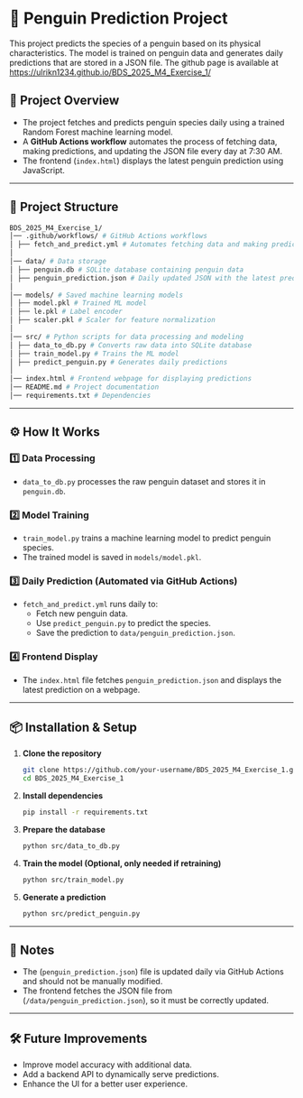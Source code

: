 # 🐧 Penguin Prediction Project  

This project predicts the species of a penguin based on its physical characteristics. The model is trained on penguin data and generates daily predictions that are stored in a JSON file. The github page is available at https://ulrikn1234.github.io/BDS_2025_M4_Exercise_1/

## 🚀 Project Overview  

- The project fetches and predicts penguin species daily using a trained Random Forest machine learning model.   
- A **GitHub Actions workflow** automates the process of fetching data, making predictions, and updating the JSON file every day at 7:30 AM.
- The frontend (`index.html`) displays the latest penguin prediction using JavaScript.  

---

## 📂 Project Structure  

```sh
BDS_2025_M4_Exercise_1/
│── .github/workflows/ # GitHub Actions workflows
│ ├── fetch_and_predict.yml # Automates fetching data and making predictions
│
│── data/ # Data storage
│ ├── penguin.db # SQLite database containing penguin data
│ ├── penguin_prediction.json # Daily updated JSON with the latest prediction
│
│── models/ # Saved machine learning models
│ ├── model.pkl # Trained ML model
│ ├── le.pkl # Label encoder
│ ├── scaler.pkl # Scaler for feature normalization
│
│── src/ # Python scripts for data processing and modeling
│ ├── data_to_db.py # Converts raw data into SQLite database
│ ├── train_model.py # Trains the ML model
│ ├── predict_penguin.py # Generates daily predictions
│
│── index.html # Frontend webpage for displaying predictions
│── README.md # Project documentation
│── requirements.txt # Dependencies
```

---

## ⚙️ How It Works  

### 1️⃣ **Data Processing**  
- `data_to_db.py` processes the raw penguin dataset and stores it in `penguin.db`.  

### 2️⃣ **Model Training**  
- `train_model.py` trains a machine learning model to predict penguin species.  
- The trained model is saved in `models/model.pkl`.  

### 3️⃣ **Daily Prediction (Automated via GitHub Actions)**  
- `fetch_and_predict.yml` runs daily to:  
  - Fetch new penguin data.  
  - Use `predict_penguin.py` to predict the species.  
  - Save the prediction to `data/penguin_prediction.json`.  

### 4️⃣ **Frontend Display**  
- The `index.html` file fetches `penguin_prediction.json` and displays the latest prediction on a webpage.  

---

## 📦 Installation & Setup  

1. **Clone the repository**  
   ```sh
   git clone https://github.com/your-username/BDS_2025_M4_Exercise_1.git
   cd BDS_2025_M4_Exercise_1

2. **Install dependencies**  
   ```sh
   pip install -r requirements.txt

3. **Prepare the database**  
   ```sh
   python src/data_to_db.py

4. **Train the model (Optional, only needed if retraining)**  
   ```sh
   python src/train_model.py

4. **Generate a prediction**  
   ```sh
   python src/predict_penguin.py

---

## 📌 Notes 

- The (`penguin_prediction.json`) file is updated daily via GitHub Actions and should not be manually modified.
- The frontend fetches the JSON file from (`/data/penguin_prediction.json`), so it must be correctly updated.

---

## 🛠 Future Improvements
- Improve model accuracy with additional data.
- Add a backend API to dynamically serve predictions.
- Enhance the UI for a better user experience.
